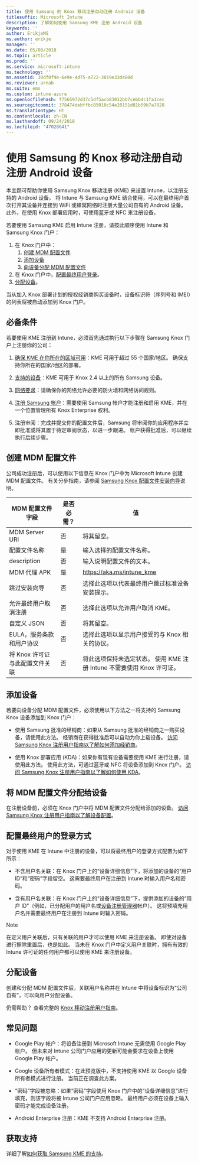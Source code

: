 ```yaml
---
title: 使用 Samsung 的 Knox 移动注册自动注册 Android 设备
titlesuffix: Microsoft Intune
description: 了解如何使用 Samsung KME 注册 Android 设备
keywords: ''
author: ErikjeMS
ms.author: erikje
manager: ''
ms.date: 05/08/2018
ms.topic: article
ms.prod: ''
ms.service: microsoft-intune
ms.technology: ''
ms.assetid: 30df0f9e-6e9e-4d75-a722-3819e33d480d
ms.reviewer: arnab
ms.suite: ems
ms.custom: intune-azure
ms.openlocfilehash: f7565972d37c5df5acb83012bb7cebbdc1fa1cec
ms.sourcegitcommit: 378474debffbc85010c54e20151d81b59b7a7828
ms.translationtype: HT
ms.contentlocale: zh-CN
ms.lasthandoff: 09/24/2018
ms.locfileid: "47028641"
---
```

# <a name="automatically-enroll-android-devices-by-using-samsungs-knox-mobile-enrollment"></a>使用 Samsung 的 Knox 移动注册自动注册 Android 设备

本主题可帮助你使用 Samsung Knox 移动注册 (KME) 来设置 Intune，以注册支持的 Android 设备。 将 Intune 与 Samsung KME 结合使用，可以在最终用户首次打开其设备并连接到 WiFi 或蜂窝网络时注册大量公司自有的 Android 设备。 此外，在使用 Knox 部署应用时，可使用蓝牙或 NFC 来注册设备。

若要使用 Samsung KME 启用 Intune 注册，请按此顺序使用 Intune 和 Samsung Knox 门户：

1. 在 Knox 门户中：
    1. [创建 MDM 配置文件](#create-mdm-profile)
    2. [添加设备](#add-devices)
    3. [向设备分配 MDM 配置文件](#assign-an-mdm-profile-to-devices)
2. 在 Knox 门户中，[配置最终用户登录](#configure-how-end-users-sign-in)。
3. [分配设备](#distribute-devices)。


当从加入 Knox 部署计划的授权经销商购买设备时，设备标识符（序列号和 IMEI）的列表将被自动添加到 Knox 门户。


## <a name="prerequisites"></a>必备条件

若要使用 KME 注册到 Intune，必须首先通过执行以下步骤在 Samsung Knox 门户上注册你的公司：
1.  [确保 KME 在你所在的区域可用](https://www.samsungknox.com/en/solutions/it-solutions/knox-configure/available-countries)：KME 可用于超过 55 个国家/地区。 确保支持你所在的国家/地区的部署。

2.  [支持的设备](https://www.samsungknox.com/en/knox-platform/supported-devices/2.4+)：KME 可用于 Knox 2.4 以上的所有 Samsung 设备。

3.  [网络要求](https://docs.samsungknox.com/KME-Getting-Started/Content/firewall_exceptions.htm)：请确保你的网络允许必要的防火墙和网络访问规则。

4.  [注册 Samsung 帐户](https://www2.samsungknox.com/en/user/register)：需要使用 Samsung 帐户才能注册和启用 KME，并在一个位置管理所有 Knox Enterprise 权利。

5.  注册审阅：完成并提交你的配置文件后，Samsung 将审阅你的应用程序并立即批准或将其置于待定审阅状态，以进一步跟进。 帐户获得批准后，可以继续执行后续步骤。

## <a name="create-mdm-profile"></a>创建 MDM 配置文件

公司成功注册后，可以使用以下信息在 Knox 门户中为 Microsoft Intune 创建 MDM 配置文件。 有关分步指南，请参阅 [Samsung Knox 配置文件安装向导](https://docs.samsungknox.com/KME-Getting-Started/Content/getting-started-wizard.htm)说明。

| MDM 配置文件字段| 是否必需？ | 值 |
|-------------------|-----------|-------|
|MDM Server URI     | 否        |将其留空。
|配置文件名称       | 是       |输入选择的配置文件名称。
|description        | 否        |输入说明配置文件的文本。
|MDM 代理 APK      | 是       |https://aka.ms/intune_kme
|跳过安装向导  | 否        |选择此选项以代表最终用户跳过标准设备安装提示。
|允许最终用户取消注册 | 否 | 选择此选项以允许用户取消 KME。
|自定义 JSON        | 否        |将其留空。
| EULA，服务条款和用户协议| 否 | 选择此选项以显示用户接受的与 Knox 相关的协议。
将 Knox 许可证与此配置文件关联 | 否 | 将此选项保持未选定状态。 使用 KME 注册 Intune 不需要使用 Knox 许可证。

## <a name="add-devices"></a>添加设备

若要向设备分配 MDM 配置文件，必须使用以下方法之一将支持的 Samsung Knox 设备添加到 Knox 门户：
- 使用 Samsung 批准的经销商：如果从 Samsung 批准的经销商之一购买设备，请使用此方法。 经销商在获得批准后可以自动为你上载设备。 [访问 Samsung Knox 注册用户指南以了解如何添加经销商](https://docs.samsungknox.com/KME-Getting-Started/Content/Register_resellers.htm)。

- 使用 Knox 部署应用 (KDA)：如果你有现有设备需要使用 KME 进行注册，请使用此方法。 使用此方法，可通过蓝牙或 NFC 将设备添加到 Knox 门户。 [访问 Samsung Knox 注册用户指南以了解如何使用 KDA](https://docs.samsungknox.com/KME-Getting-Started/Content/add-device-info.htm)。

## <a name="assign-an-mdm-profile-to-devices"></a>将 MDM 配置文件分配给设备
在注册设备前，必须在 Knox 门户中将 MDM 配置文件分配给添加的设备。 [访问 Samsung Knox 注册用户指南以了解设备配置](https://docs.samsungknox.com/KME-Getting-Started/Content/configure-devices.htm)。

## <a name="configure-how-end-users-sign-in"></a>配置最终用户的登录方式

对于使用 KME 在 Intune 中注册的设备，可以将最终用户的登录方式配置为如下所示：

- 不含用户名关联：在 Knox 门户上的“设备详细信息”下，将添加的设备的“用户 ID”和“密码”字段留空。 这需要最终用户在注册到 Intune 时输入用户名和密码。

- 含有用户名关联：在 Knox 门户上的“设备详细信息”下，提供添加的设备的“用户 ID”（例如，已分配用户的用户名或[设备注册管理器](https://docs.microsoft.com/intune/device-enrollment-manager-enroll)帐户）。 这将预填充用户名并需要最终用户在注册到 Intune 时输入密码。

> [!NOTE]
>
>在定义用户关联后，只有关联的用户才可以使用 KME 来注册设备。 即使对设备进行擦除重置后，也是如此。 当未在 Knox 门户中定义用户关联时，拥有有效的 Intune 许可证的任何用户都可以使用 KME 来注册设备。
>

## <a name="distribute-devices"></a>分配设备

创建和分配 MDM 配置文件后，关联用户名称并在 Intune 中将设备标识为“公司自有”，可以向用户分配设备。

仍需帮助？ 查看完整的 [Knox 移动注册用户指南](https://docs.samsungknox.com/KME-Getting-Started/Content/get-started.htm)。

## <a name="frequently-asked-questions"></a>常见问题
- Google Play 帐户：将设备注册到 Microsoft Intune 无需使用 Google Play 帐户。 但未来对 Intune 公司门户应用的更新可能会要求在设备上使用 Google Play 帐户。

- Google 设备所有者模式：在此预览版中，不支持使用 KME 以 Google 设备所有者模式进行注册。 当前正在调查此方案。

- “密码”字段被忽略：如果“密码”字段使用 Knox 门户中的“设备详细信息”进行填充，则该字段将被 Intune 公司门户应用忽略。 最终用户必须在设备上输入密码才能完成设备注册。

- Android Enterprise 注册：KME 不支持 Android Enterprise 注册。

## <a name="getting-support"></a>获取支持
详细了解[如何获取 Samsung KME 的支持](https://docs.samsungknox.com/KME-Getting-Started/Content/to-get-kme-support.htm)。



